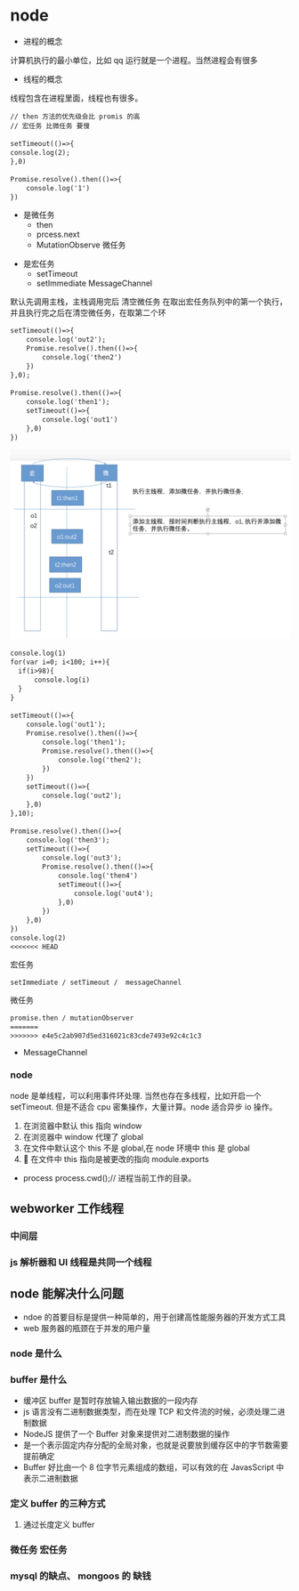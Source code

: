 # node

- 进程的概念

计算机执行的最小单位，比如 qq 运行就是一个进程。当然进程会有很多

- 线程的概念

线程包含在进程里面，线程也有很多。

```
// then 方法的优先级会比 promis 的高
// 宏任务 比微任务 要慢

setTimeout(()=>{
console.log(2);
},0)

Promise.resolve().then(()=>{
    console.log('1')
})

```

- 是微任务
  - then
  * prcess.next
  * MutationObserve 微任务

* 是宏任务
  - setTimeout
  * setImmediate MessageChannel

默认先调用主栈，主栈调用完后 清空微任务 在取出宏任务队列中的第一个执行，并且执行完之后在清空微任务，在取第二个环

```
setTimeout(()=>{
    console.log('out2');
    Promise.resolve().then(()=>{
        console.log('then2')
    })
},0);

Promise.resolve().then(()=>{
    console.log('then1');
    setTimeout(()=>{
        console.log('out1')
    },0)
})
```

![](../../img/QQ20181108-160631@2x.png)

```
console.log(1)
for(var i=0; i<100; i++){
  if(i>98){
      console.log(i)
  }
}

setTimeout(()=>{
    console.log('out1');
    Promise.resolve().then(()=>{
        console.log('then1');
        Promise.resolve().then(()=>{
            console.log('then2');
        })
    })
    setTimeout(()=>{
        console.log('out2');
    },0)
},10);

Promise.resolve().then(()=>{
    console.log('then3');
    setTimeout(()=>{
        console.log('out3');
        Promise.resolve().then(()=>{
            console.log('then4')
            setTimeout(()=>{
                console.log('out4');
            },0)
        })
    },0)
})
console.log(2)
<<<<<<< HEAD

```

宏任务

```
setImmediate / setTimeout /  messageChannel
```

微任务

```
promise.then / mutationObserver
=======
>>>>>>> e4e5c2ab907d5ed316021c83cde7493e92c4c1c3
```

- MessageChannel

### node

node 是单线程，可以利用事件环处理. 当然也存在多线程，比如开启一个 setTimeout. 但是不适合 cpu 密集操作，大量计算。node 适合异步 io 操作。

1. 在浏览器中默认 this 指向 window
2. 在浏览器中 window 代理了 global
3. 在文件中默认这个 this 不是 global,在 node 环境中 this 是 global
4.  在文件中 this 指向是被更改的指向 module.exports

- process
  process.cwd();// 进程当前工作的目录。

## webworker 工作线程

### 中间层

### js 解析器和 UI 线程是共同一个线程

## node 能解决什么问题

- ndoe 的首要目标是提供一种简单的，用于创建高性能服务器的开发方式工具
- web 服务器的瓶颈在于并发的用户量

### node 是什么

### buffer 是什么

- 缓冲区 buffer 是暂时存放输入输出数据的一段内存
- js 语言没有二进制数据类型，而在处理 TCP 和文件流的时候，必须处理二进制数据
- NodeJS 提供了一个 Buffer 对象来提供对二进制数据的操作
- 是一个表示固定内存分配的全局对象，也就是说要放到缓存区中的字节数需要提前确定
- Buffer 好比由一个 8 位字节元素组成的数组，可以有效的在 JavasScript 中表示二进制数据

### 定义 buffer 的三种方式

1. 通过长度定义 buffer

### 微任务 宏任务

### mysql 的缺点、 mongoos 的 缺钱
